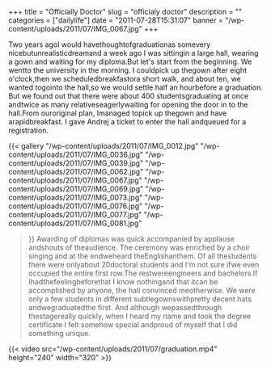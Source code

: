 +++
title = "Officially Doctor"
slug = "officialy doctor"
description = ""
categories = ["dailylife"]
date = "2011-07-28T15:31:07"
banner = "/wp-content/uploads/2011/07/IMG_0067.jpg"
+++

Two years agoI would havethoughtofgraduationas somevery nicebutunrealisticdreamand a week ago I was
sittingin a large hall, wearing a gown and waiting for my diploma.But let's start from the
beginning.  We wentto the university in the morning. I couldpick up thegown after eight o'clock,then we
scheduledbreakfastora short walk, and about ten, we wanted togointo the hall,so we would settle
half an hourbefore a graduation. But we found out that there were about 400 studentsgraduating at
once andtwice as many relativeseagerlywaiting for opening the door in to the hall.From ouroriginal
plan, Imanaged topick up thegown and have arapidbreakfast. I gave Andrej a ticket to enter the hall
andqueued for a registration.

{{< gallery
    "/wp-content/uploads/2011/07/IMG_0012.jpg"
    "/wp-content/uploads/2011/07/IMG_0036.jpg"
    "/wp-content/uploads/2011/07/IMG_0039.jpg"
    "/wp-content/uploads/2011/07/IMG_0062.jpg"
    "/wp-content/uploads/2011/07/IMG_0067.jpg"
    "/wp-content/uploads/2011/07/IMG_0069.jpg"
    "/wp-content/uploads/2011/07/IMG_0073.jpg"
    "/wp-content/uploads/2011/07/IMG_0076.jpg"
    "/wp-content/uploads/2011/07/IMG_0077.jpg"
    "/wp-content/uploads/2011/07/IMG_0081.jpg"
>}}
Awarding of diplomas was quick accompanied by applause andshouts of theaudience. The ceremony was
enriched by a choir singing and at the endweheard theEnglishanthem. Of all thestudents there were
onlyabout 20doctoral students and I'm not sure ifwe even occupied the entire first row.The
restwereengineers and bachelors.If Ihadthefeelingbeforethat I know nothingand that itcan be
accomplished by anyone, the hall convinced meotherwise. We were only a few students in different
subtlegownswithpretty decent hats andwegraduatedthe first. And although wepassedthrough
thestagereally quickly, when I heard my name and took the degree certificate I felt somehow special
andproud of myself that I did something unique.


{{< video src="/wp-content/uploads/2011/07/graduation.mp4" height="240" width="320" >}}

